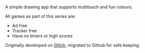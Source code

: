 A simple drawing app that supports multitouch and fun colours.

All games as part of this series are:

- Ad free
- Tracker free
- Have no timers or high scores

Originally developed on [Glitch](https://glitch.com), migrated to Github for safe keeping.
